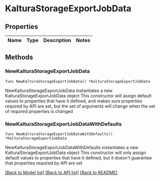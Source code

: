 # KalturaStorageExportJobData

## Properties

Name | Type | Description | Notes
------------ | ------------- | ------------- | -------------

## Methods

### NewKalturaStorageExportJobData

`func NewKalturaStorageExportJobData() *KalturaStorageExportJobData`

NewKalturaStorageExportJobData instantiates a new KalturaStorageExportJobData object
This constructor will assign default values to properties that have it defined,
and makes sure properties required by API are set, but the set of arguments
will change when the set of required properties is changed

### NewKalturaStorageExportJobDataWithDefaults

`func NewKalturaStorageExportJobDataWithDefaults() *KalturaStorageExportJobData`

NewKalturaStorageExportJobDataWithDefaults instantiates a new KalturaStorageExportJobData object
This constructor will only assign default values to properties that have it defined,
but it doesn't guarantee that properties required by API are set


[[Back to Model list]](../README.md#documentation-for-models) [[Back to API list]](../README.md#documentation-for-api-endpoints) [[Back to README]](../README.md)


